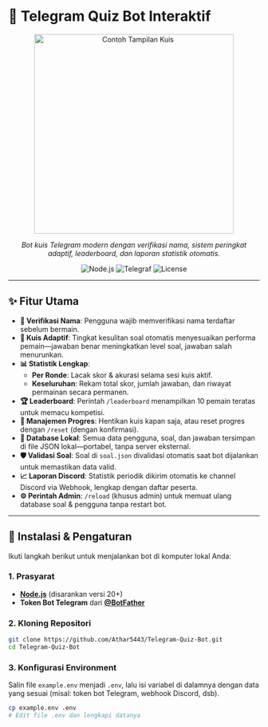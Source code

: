 # 🤖 Telegram Quiz Bot Interaktif

<p align="center">
    <img src="https://i.imgur.com/W9FgnIQ.png" alt="Contoh Tampilan Kuis" width="400"/>
</p>
<p align="center">
    <em>Bot kuis Telegram modern dengan verifikasi nama, sistem peringkat adaptif, leaderboard, dan laporan statistik otomatis.</em>
</p>
<p align="center">
    <img src="https://img.shields.io/badge/Node.js-20+-green.svg" alt="Node.js">
    <img src="https://img.shields.io/badge/Telegraf-4.x-blue.svg" alt="Telegraf">
    <img src="https://img.shields.io/badge/Lisensi-ISC-yellow.svg" alt="License">
</p>

---

## ✨ Fitur Utama

- **📝 Verifikasi Nama**: Pengguna wajib memverifikasi nama terdaftar sebelum bermain.
- **🧠 Kuis Adaptif**: Tingkat kesulitan soal otomatis menyesuaikan performa pemain—jawaban benar meningkatkan level soal, jawaban salah menurunkan.
- **📊 Statistik Lengkap**:
    - **Per Ronde**: Lacak skor & akurasi selama sesi kuis aktif.
    - **Keseluruhan**: Rekam total skor, jumlah jawaban, dan riwayat permainan secara permanen.
- **🏆 Leaderboard**: Perintah `/leaderboard` menampilkan 10 pemain teratas untuk memacu kompetisi.
- **🔄 Manajemen Progres**: Hentikan kuis kapan saja, atau reset progres dengan `/reset` (dengan konfirmasi).
- **💾 Database Lokal**: Semua data pengguna, soal, dan jawaban tersimpan di file JSON lokal—portabel, tanpa server eksternal.
- **🛡️ Validasi Soal**: Soal di `soal.json` divalidasi otomatis saat bot dijalankan untuk memastikan data valid.
- **📈 Laporan Discord**: Statistik periodik dikirim otomatis ke channel Discord via Webhook, lengkap dengan daftar peserta.
- **⚙️ Perintah Admin**: `/reload` (khusus admin) untuk memuat ulang database soal & pengguna tanpa restart bot.

---

## 🚀 Instalasi & Pengaturan

Ikuti langkah berikut untuk menjalankan bot di komputer lokal Anda:

### 1. Prasyarat

- **[Node.js](https://nodejs.org/en/)** (disarankan versi 20+)
- **Token Bot Telegram** dari **[@BotFather](https://t.me/BotFather)**

### 2. Kloning Repositori

```bash
git clone https://github.com/Athar5443/Telegram-Quiz-Bot.git
cd Telegram-Quiz-Bot
```

### 3. Konfigurasi Environment

Salin file `example.env` menjadi `.env`, lalu isi variabel di dalamnya dengan data yang sesuai (misal: token bot Telegram, webhook Discord, dsb).

```bash
cp example.env .env
# Edit file .env dan lengkapi datanya
```
